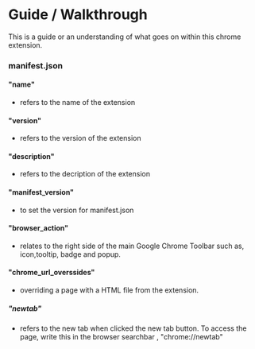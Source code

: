 # Guide / Walkthrough

This is a guide or an understanding of what goes on within this chrome extension.

### manifest.json

#### "name"
- refers to the name of the extension
#### "version"
- refers to the version of the extension
#### "description" 
- refers to the decription of the extension
#### "manifest_version" 
- to set the version for manifest.json
#### "browser_action" 
- relates to the right side of the main Google Chrome Toolbar such as, icon,tooltip, badge and popup.
#### "chrome_url_overssides"
- overriding a page with a HTML file from the extension.
##### "newtab"
- refers to the new tab when clicked the new tab button. To access the page, write this in the browser searchbar , "chrome://newtab"